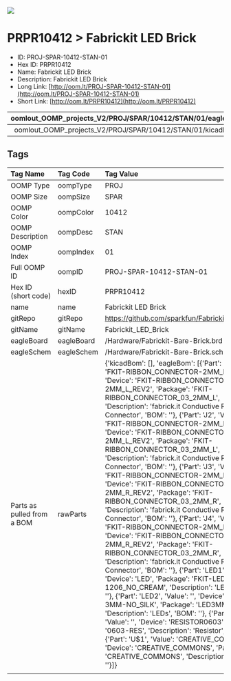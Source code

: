 


  
![][im]
# PRPR10412 > Fabrickit LED Brick

- ID: PROJ-SPAR-10412-STAN-01
- Hex ID: PRPR10412
- Name: Fabrickit LED Brick
- Description: Fabrickit LED Brick
- Long Link: [http://oom.lt/PROJ-SPAR-10412-STAN-01](http://oom.lt/PROJ-SPAR-10412-STAN-01)
- Short Link: [http://oom.lt/PRPR10412](http://oom.lt/PRPR10412)
  

|oomlout_OOMP_projects_V2/PROJ/SPAR/10412/STAN/01/eagleImage.png|oomlout_OOMP_projects_V2/PROJ/SPAR/10412/STAN/01/eagleSchemImage.png|oomlout_OOMP_projects_V2/PROJ/SPAR/10412/STAN/01/kicadPcb3dFront.png|oomlout_OOMP_projects_V2/PROJ/SPAR/10412/STAN/01/kicadPcb3dBack.png|
| :---: | :---: | :---: | :---: |
|oomlout_OOMP_projects_V2/PROJ/SPAR/10412/STAN/01/kicadPcb3d.png|oomlout_OOMP_projects_V2/PROJ/SPAR/10412/STAN/01/bomBack.png|oomlout_OOMP_projects_V2/PROJ/SPAR/10412/STAN/01/bomFront.png||

## Tags
  

|Tag Name|Tag Code|Tag Value|
| :--- | :--- | :--- |
|OOMP Type|oompType|PROJ|
|OOMP Size|oompSize|SPAR|
|OOMP Color|oompColor|10412|
|OOMP Description|oompDesc|STAN|
|OOMP Index|oompIndex|01|
|Full OOMP ID|oompID|PROJ-SPAR-10412-STAN-01|
|Hex ID (short code)|hexID|PRPR10412|
|name|name|Fabrickit LED Brick|
|gitRepo|gitRepo|https://github.com/sparkfun/Fabrickit_LED_Brick|
|gitName|gitName|Fabrickit_LED_Brick|
|eagleBoard|eagleBoard|/Hardware/Fabrickit-Bare-Brick.brd|
|eagleSchem|eagleSchem|/Hardware/Fabrickit-Bare-Brick.sch|
|Parts as pulled from a BOM|rawParts|{'kicadBom': [], 'eagleBom': [{'Part': 'J1', 'Value': 'FKIT-RIBBON_CONNECTOR-2MM_L_REV2', 'Device': 'FKIT-RIBBON_CONNECTOR-2MM_L_REV2', 'Package': 'FKIT-RIBBON_CONNECTOR_03_2MM_L', 'Description': 'fabrick.it Conductive Ribbon Connector', 'BOM': ''}, {'Part': 'J2', 'Value': 'FKIT-RIBBON_CONNECTOR-2MM_L_REV2', 'Device': 'FKIT-RIBBON_CONNECTOR-2MM_L_REV2', 'Package': 'FKIT-RIBBON_CONNECTOR_03_2MM_L', 'Description': 'fabrick.it Conductive Ribbon Connector', 'BOM': ''}, {'Part': 'J3', 'Value': 'FKIT-RIBBON_CONNECTOR-2MM_R_REV2', 'Device': 'FKIT-RIBBON_CONNECTOR-2MM_R_REV2', 'Package': 'FKIT-RIBBON_CONNECTOR_03_2MM_R', 'Description': 'fabrick.it Conductive Ribbon Connector', 'BOM': ''}, {'Part': 'J4', 'Value': 'FKIT-RIBBON_CONNECTOR-2MM_R_REV2', 'Device': 'FKIT-RIBBON_CONNECTOR-2MM_R_REV2', 'Package': 'FKIT-RIBBON_CONNECTOR_03_2MM_R', 'Description': 'fabrick.it Conductive Ribbon Connector', 'BOM': ''}, {'Part': 'LED1', 'Value': '', 'Device': 'LED', 'Package': 'FKIT-LED-1206_NO_CREAM', 'Description': 'LEDs', 'BOM': ''}, {'Part': 'LED2', 'Value': '', 'Device': 'LED-3MM-NO_SILK', 'Package': 'LED3MM-NS', 'Description': 'LEDs', 'BOM': ''}, {'Part': 'R1', 'Value': '', 'Device': 'RESISTOR0603', 'Package': '0603-RES', 'Description': 'Resistor', 'BOM': ''}, {'Part': 'U$1', 'Value': 'CREATIVE_COMMONS', 'Device': 'CREATIVE_COMMONS', 'Package': 'CREATIVE_COMMONS', 'Description': '', 'BOM': ''}]}|
||||



[im]: PROJ/SPAR/10412/STAN/01/kicadPcb3d_450.png
